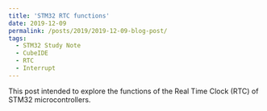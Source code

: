 ```yaml
---
title: 'STM32 RTC functions'
date: 2019-12-09
permalink: /posts/2019/2019-12-09-blog-post/
tags:
  - STM32 Study Note
  - CubeIDE
  - RTC
  - Interrupt
---
```


This post intended to explore the functions of the Real Time Clock (RTC) of STM32 microcontrollers. 

